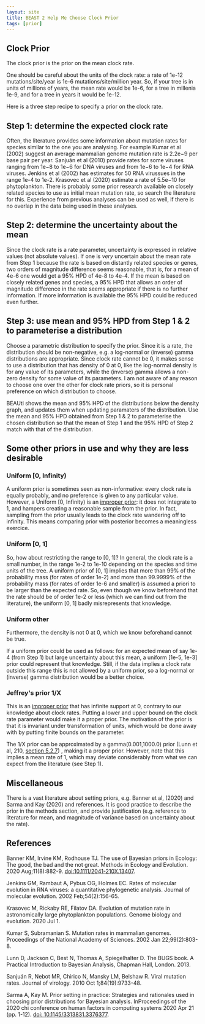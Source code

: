 ```yaml
---
layout: site
title: BEAST 2 Help Me Choose Clock Prior
tags: [prior]
---
```


## Clock Prior

The clock prior is the prior on the mean clock rate. 

One should be careful about the units of the clock rate: a rate of 1e-12 mutations/site/year is 1e-6 mutations/site/million year. 
So, if your tree is in units of millions of years, the mean rate would be 1e-6, for a tree in millenia 1e-9, and for a tree in years it would be 1e-12.

Here is a three step recipe to specify a prior on the clock rate.

## Step 1: determine the expected clock rate 

Often, the literature provides some information about mutation rates for species similar to the one you are analysing.
For example Kumar et al (2002) suggest an average mammalian genome mutation rate is 2.2e−9 per base pair per year.
Sanjuán et al (2010) provide rates for some viruses ranging from 1e−8 to 1e−6 for DNA viruses and from 1e−6 to 1e−4 for RNA viruses. Jenkins et al (2002) has estimates for 50 RNA virussues in the range 1e-4 to 1e-2.
Krasovec et al (2020) estimate a rate of 5.5e−10 for phytoplankton.
There is probably some prior research available on closely related species to use as initial mean mutation rate, so search the literature for this. 
Experience from previous analyses can be used as well, if there is no overlap in the data being used in these analyses.

## Step 2: determine the uncertainty about the mean

Since the clock rate is a rate parameter, uncertainty is expressed in relative values (not absolute values). 
If one is *very* uncertain about the mean rate from Step 1 because the rate is based on distantly related species or genes, two orders of magnitude difference seems reasonable, that is, for a mean of 4e-6 one would get a 95% HPD of 4e-8 to 4e-4.
If the mean is based on closely related genes and species, a 95% HPD that allows an order of magnitude difference in the rate seems appropriate if there is no further information.
If more information is available the 95% HPD could be reduced even further.

## Step 3: use mean and 95% HPD from Step 1 & 2 to parameterise a distribution

Choose a parametric distribution to specify the prior.
Since it is a rate, the distribution should be non-negative, e.g. a log-normal or (inverse) gamma distributions are appropriate.
Since clock rate cannot be 0, it makes sense to use a distribution that has density of 0 at 0, like the log-normal density is for any value of its parameters, while the (inverse) gamma allows a non-zero density for some value of its parameters.
I am not aware of any reason to choose one over the other for clock rate priors, so it is personal preference on which distribution to choose.

BEAUti shows the mean and 95% HPD of the distributions below the density graph, and updates them when updating paramaters of the distribution.
Use the mean and 95% HPD obtained from Step 1 & 2 to parameterise the chosen distribution so that the mean of Step 1 and the 95% HPD of Step 2 match with that of the distribution. 

## Some other priors in use and why they are less desirable

### Uniform [0, Infinity)

A uniform prior is sometimes seen as non-informative: every clock rate is equally probably, and no preference is given to any particular value.
However, a Uniform [0, Infinity) is an [improper prior](https://en.wikipedia.org/wiki/Prior_probability#Improper_priors): it does not integrate to 1, and hampers creating a reasonable sample from the prior. In fact, sampling from the prior usually leads to the clock rate wandering off to infinity. This means comparing prior with posterior becomes a meaningless exercice.

### Uniform [0, 1]

So, how about restricting the range to [0, 1]? In general, the clock rate is a small number, in the range 1e-2 to 1e-10 depending on the species and time units of the tree. A uniform prior of [0, 1] implies that more than 99% of the probability mass (for rates of order 1e-2) and more than 99.9999% of the probability mass (for rates of order 1e-6 and smaller) is assumed a priori to be larger than the expected rate. So, even though we know beforehand that the rate should be of order 1e-2 or less (which we can find out from the literature), the uniform [0, 1] badly misrepresents that knowledge.

### Uniform other

Furthermore, the density is not 0 at 0, which we know beforehand cannot be true.

If a uniform prior could be used as follows: for an expected mean of say 1e-4 (from Step 1) but large uncertainty about this mean, a uniform [1e-5, 1e-3] prior could represent that knowledge. 
Still, if the data implies a clock rate outside this range this is not allowed by a uniform prior, so a log-normal or (inverse) gamma distribution would be a better choice.

### Jeffrey's prior 1/X

This is an [improper prior](https://en.wikipedia.org/wiki/Prior_probability#Improper_priors) that has infinite support at 0, contrary to our knowledge about clock rates. Putting a lower and upper bound on the clock rate parameter would make it a proper prior. The motivation of the prior is that it is invariant under transformation of units, which would be done away with by putting finite bounds on the parameter.

The 1/X prior can be approximated by a gamma(0.001,1000.0) prior (Lunn et al, 210, <a href="https://www.mrc-bsu.cam.ac.uk/wp-content/uploads/bugsbook_chapter5.pdf">section 5.2.7</a>) , making it a proper prior. However, note that this implies a mean rate of 1, which may deviate considerably from what we can expect from the literature (see Step 1).


## Miscellaneous

There is a vast literature about setting priors, e.g. Banner et al, (2020) and Sarma and Kay (2020) and references.
It is good practice to describe the prior in the methods section, and provide justification (e.g. reference to literature for mean, and magnitude of variance based on uncertainty about the rate).


## References

Banner KM, Irvine KM, Rodhouse TJ. The use of Bayesian priors in Ecology: The good, the bad and the not great. Methods in Ecology and Evolution. 2020 Aug;11(8):882-9. <a href=" https://doi.org/10.1111/2041-210X.13407">doi:10.1111/2041-210X.13407</a>.

Jenkins GM, Rambaut A, Pybus OG, Holmes EC. Rates of molecular evolution in RNA viruses: a quantitative phylogenetic analysis. Journal of molecular evolution. 2002 Feb;54(2):156-65.

Krasovec M, Rickaby RE, Filatov DA. Evolution of mutation rate in astronomically large phytoplankton populations. Genome biology and evolution. 2020 Jul 1.

Kumar S, Subramanian S. Mutation rates in mammalian genomes. Proceedings of the National Academy of Sciences. 2002 Jan 22;99(2):803-8.

Lunn D, Jackson C, Best N, Thomas A, Spiegelhalter D. The BUGS book. A Practical Introduction to Bayesian Analysis, Chapman Hall, London. 2013.

Sanjuán R, Nebot MR, Chirico N, Mansky LM, Belshaw R. Viral mutation rates. Journal of virology. 2010 Oct 1;84(19):9733-48.

Sarma A, Kay M. Prior setting in practice: Strategies and rationales used in choosing prior distributions for Bayesian analysis. InProceedings of the 2020 chi conference on human factors in computing systems 2020 Apr 21 (pp. 1-12). <a href="http://doi.org/10.1145/3313831.3376377">doi: 10.1145/3313831.3376377</a>.

